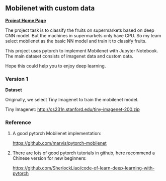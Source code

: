 ## Mobilenet with custom data

[**Project Home Page**](https://github.com/luoqiaoyang/Mobilenet-CustomData)

The project task is to classify the fruits on supermarkets based on deep CNN model. But the machines in supermarkets only have CPU. So my team select mobilenet as the basic NN model and train it to classify fruits.

This project uses pytorch to implement Mobilenet with Jupyter Notebook. The main dataset consists of imagenet data and custom data. 

Hope this could help you to enjoy deep learning.

### Version 1

**Dataset**

Originally, we select Tiny Imagenet to train the mobilenet model.

Tiny Imagenet: http://cs231n.stanford.edu/tiny-imagenet-200.zip

### Reference

1. A good pytorch Mobilenet implementation:

   https://github.com/marvis/pytorch-mobilenet

2. There are lots of good pytorch tutorials in github, here recommend a Chinese version for new beginners:

   https://github.com/SherlockLiao/code-of-learn-deep-learning-with-pytorch